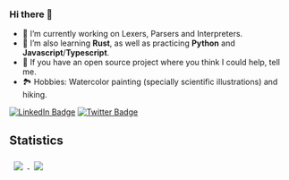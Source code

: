 ### Hi there 👋

- 🔭 I’m currently working on Lexers, Parsers and Interpreters.
- 🌱 I’m also learning **Rust**, as well as practicing **Python** and **Javascript**/**Typescript**.
- 👯 If you have an open source project where you think I could help, tell me.
- 🏞 Hobbies: Watercolor painting (specially scientific illustrations) and hiking.


[![LinkedIn Badge](https://img.shields.io/badge/LinkedIn-Profile-informational?style=flat&logo=linkedin&logoColor=white&color=0D76A8)](https://www.linkedin.com/in/nunobarreto/)
[![Twitter Badge](https://img.shields.io/badge/Twitter-Profile-informational?style=flat&logo=twitter&logoColor=white&color=1CA2F1)](https://twitter.com/nbarr)

## Statistics

<a href="https://github.com/washimimizuku">
  <img align="center" style="margin:0.5rem; right-padding:20px;" src="https://github-readme-stats.vercel.app/api/top-langs/?username=washimimizuku&layout=compact&langs_count=10&hide=CSS,SCSS,HTML,EJS,Twig,Jinja,Smarty,Handlebars,Hack&title_color=f3b745&text_color=fff&icon_color=f3b745&bg_color=14171A" />
  <img align="center" style="margin:0.5rem" src="https://github-readme-stats.vercel.app/api?username=washimimizuku&show_icons=true&theme=radical" />
</a>
